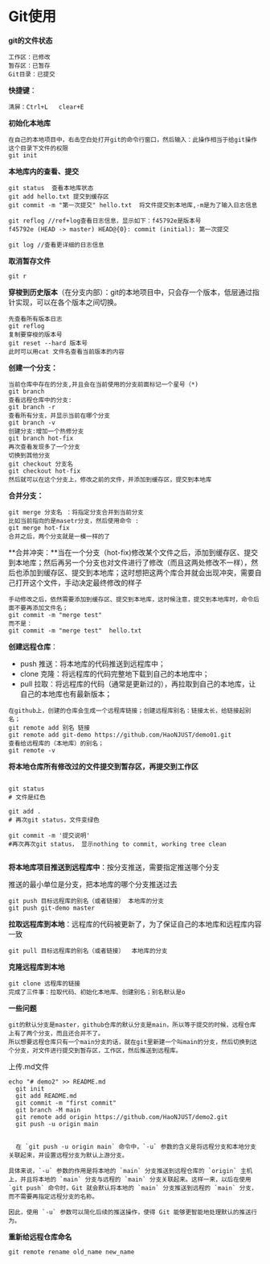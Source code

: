 # Git使用

**git的文件状态**

```
工作区：已修改
暂存区：已暂存
Git目录：已提交
```

**快捷键**：

```
清屏：Ctrl+L   clear+E
```

**初始化本地库**

```
在自己的本地项目中，右击空白处打开git的命令行窗口，然后输入：此操作相当于给git操作这个目录下文件的权限
git init
```

**本地库内的查看、提交**

```
git status	查看本地库状态
git add hello.txt 提交到缓存区
git commit -m "第一次提交" hello.txt  将文件提交到本地库,-m是为了输入日志信息

git reflog //ref+log查看日志信息，显示如下：f45792e是版本号
f45792e (HEAD -> master) HEAD@{0}: commit (initial): 第一次提交

git log //查看更详细的日志信息
```

**取消暂存文件**

```
git r
```

**穿梭到历史版本**（在分支内部）：git的本地项目中，只会存一个版本，低层通过指针实现，可以在各个版本之间切换。

```
先查看所有版本日志
git reflog
复制要穿梭的版本号
git reset --hard 版本号
此时可以用cat 文件名查看当前版本的内容
```

**创建一个分支：**

```
当前仓库中存在的分支,并且会在当前使用的分支前面标记一个星号（*)
git branch
查看远程仓库中的分支:
git branch -r
查看所有分支，并显示当前在哪个分支
git branch -v
创建分支:增加一个热修分支
git branch hot-fix
再次查看发现多了一个分支
切换到其他分支
git checkout 分支名
git checkout hot-fix
然后就可以在这个分支上，修改之前的文件，并添加到缓存区，提交到本地库
```

**合并分支：**

```
git merge 分支名 ：将指定分支合并到当前分支
比如当前指向的是masetr分支，然后使用命令 :
git merge hot-fix
合并之后，两个分支就是一模一样的了
```

 **合并冲突：**当在一个分支（hot-fix)修改某个文件之后，添加到缓存区、提交到本地库；然后再另一个分支也对文件进行了修改（而且这两处修改不一样），然后也添加到缓存区、提交到本地库；这时想把这两个库合并就会出现冲突，需要自己打开这个文件，手动决定最终修改的样子

```
手动修改之后，依然需要添加到缓存区、提交到本地库，这时候注意，提交到本地库时，命令后面不要再添加文件名；
git commit -m "merge test" 
而不是：
git commit -m "merge test"  hello.txt
```

**创建远程仓库**：

* push 推送：将本地库的代码推送到远程库中；
* clone 克隆：将远程库的代码完整地下载到自己的本地库中；
* pull  拉取：将远程库的代码（通常是更新过的），再拉取到自己的本地库，让自己的本地库也有最新版本；

```
在github上，创建的仓库会生成一个远程库链接；创建远程库别名：链接太长，给链接起别名；
git remote add 别名 链接
git remote add git-demo https://github.com/HaoNJUST/demo01.git
查看给远程库的（本地库）的别名；
git remote -v
```

**将本地仓库所有修改过的文件提交到暂存区，再提交到工作区**

```

git status
# 文件是红色

git add .
# 再次git status，文件变绿色

git commit -m '提交说明'
#再次再次git status， 显示nothing to commit, working tree clean


```

**将本地库项目推送到远程库中**：按分支推送，需要指定推送哪个分支

推送的最小单位是分支，把本地库的哪个分支推送过去

```
git push 目标远程库的别名（或者链接） 本地库的分支
git push git-demo master
```

**拉取远程库到本地**：远程库的代码被更新了，为了保证自己的本地库和远程库内容一致

```
git pull 目标远程库的别名（或者链接）  本地库的分支
```

**克隆远程库到本地**

```
git clone 远程库的链接
完成了三件事：拉取代码、初始化本地库、创建别名；别名默认是o
```

**一些问题**

```
git的默认分支是master，github仓库的默认分支是main，所以等于提交的时候，远程仓库上有了两个分支，而且还合并不了。
所以想要远程仓库只有一个main分支的话，就在git里新建一个叫main的分支，然后切换到这个分支，对文件进行提交到暂存区，工作区，然后推送到远程库。
```

上传.md文件

```
echo "# demo2" >> README.md
  git init
  git add README.md
  git commit -m "first commit"
  git branch -M main
  git remote add origin https://github.com/HaoNJUST/demo2.git
  git push -u origin main
  
  
  在 `git push -u origin main` 命令中，`-u` 参数的含义是将远程分支和本地分支关联起来，并设置远程分支为默认上游分支。

具体来说，`-u` 参数的作用是将本地的 `main` 分支推送到远程仓库的 `origin` 主机上，并且将本地的 `main` 分支与远程的 `main` 分支关联起来。这样一来，以后在使用 `git push` 命令时，Git 就会默认将本地的 `main` 分支推送到远程的 `main` 分支，而不需要再指定远程分支的名称。

因此，使用 `-u` 参数可以简化后续的推送操作，使得 Git 能够更智能地处理默认的推送行为。
```

**重新给远程仓库命名**

```
git remote rename old_name new_name
```

